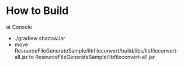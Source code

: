 # How to Build
at Console
* ./gradlew shadowJar
* move ResourceFileGenerateSample/libfileconvert/build/libs/libfileconvert-all.jar
 to ResourceFileGenerateSample/libfileconvert-all.jar
